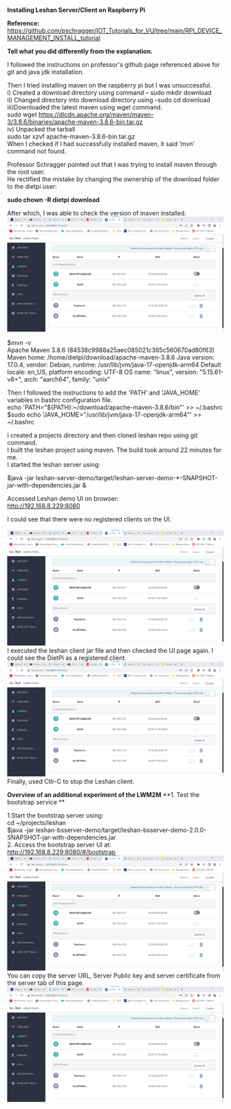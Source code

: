 **Installing Leshan Server/Client on Raspberry Pi**

**Reference:**
https://github.com/pschragger/IOT_Tutorials_for_VU/tree/main/RPI_DEVICE_MANAGEMENT_INSTALL_tutorial

**Tell what you did differently from the explanation.**

I followed the instructions on professor's github page referenced above for git and java jdk installation.<br/>

Then I tried installing maven on the raspberry pi but I was unsuccessful.<br/>
i) Created a download directory using command – sudo mkdir download<br/>
ii) Changed directory into download directory using –sudo cd download<br/>
iii)Downloaded the latest maven using wget command.<br/>
sudo wget https://dlcdn.apache.org/maven/maven-3/3.8.6/binaries/apache-maven-3.8.6-bin.tar.gz<br/>
iv) Unpacked the tarball<br/>
sudo tar xzvf apache-maven-3.8.6-bin.tar.gz<br/>
When I checked if I had successfully installed maven, it said ‘mvn’ command not found.<br/>

Professor Schragger pointed out that I was trying to install maven through the root user.<br/> 
He rectified the mistake by changing the ownership of the download folder to the dietpi user:<br/>

**sudo chown -R dietpi download**<br/>

After which, I was able to check the version of maven installed.<br/>
![DietPIonRoutersAdmin](/RPI_Setup/image/DietPIonRoutersAdmin.png)<br/>

$mvn -v<br/>
Apache Maven 3.8.6 (84538c9988a25aec085021c365c560670ad80f63)
Maven home: /home/dietpi/download/apache-maven-3.8.6
Java version: 17.0.4, vendor: Debian, runtime: /usr/lib/jvm/java-17-openjdk-arm64
Default locale: en_US, platform encoding: UTF-8
OS name: "linux", version: "5.15.61-v8+", arch: "aarch64", family: "unix"

Then I followed the instructions to add the 'PATH' and 'JAVA_HOME' variables in bashrc configuration file.<br/>
echo 'PATH="${PATH}:~/download/apache-maven-3.8.6/bin"' >> ~/.bashrc
$sudo echo 'JAVA_HOME="/usr/lib/jvm/java-17-openjdk-arm64"' >> ~/.bashrc<br/>

I created a projects directory and then cloned leshan repo using git command. <br/>
I built the leshan project using maven. The build took around 22 minutes for me.<br/>
I started the leshan server using:<br/>

$java -jar leshan-server-demo/target/leshan-server-demo-*-SNAPSHOT-jar-with-dependencies.jar &<br/>

Accessed Leshan demo UI on browser:<br/>
http://192.168.8.229:8080<br/>


I could see that there were no registered clients on the UI.<br/><br/>
![DietPIonRoutersAdmin](/RPI_Setup/image/DietPIonRoutersAdmin.png)<br/>
I executed the leshan client jar file and then checked the UI page again. I could see the DietPi as a registered client.<br/>
![DietPIonRoutersAdmin](/RPI_Setup/image/DietPIonRoutersAdmin.png)<br/>
Finally, used Ctlr-C to stop the Leshan client.<br/>

**Overview of an additional experiment of the LWM2M**
**1. Test the bootstrap service **

1.Start the bootstrap server using:<br/>
cd ~/projects/leshan<br/>
$java -jar leshan-bsserver-demo/target/leshan-bsserver-demo-2.0.0-SNAPSHOT-jar-with-dependencies.jar<br/>
2. Access the bootstrap server UI at:<br/>
http://192.168.8.229:8080/#/bootstrap<br/>
![DietPIonRoutersAdmin](/RPI_Setup/image/DietPIonRoutersAdmin.png)<br/>
You can copy the server URL, Server Public key and server certificate from the server tab of this page.<br/>
![DietPIonRoutersAdmin](/RPI_Setup/image/DietPIonRoutersAdmin.png)<br/>


